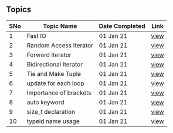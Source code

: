## Topics

SNo | Topic Name | Date Completed | Link |
----|------------|----------------|------|
1 | Fast IO | 01 Jan 21 | [view](fast_IO.cpp) | 
2 | Random Access Iterator | 01 Jan 21 | [view](random_access_iterator.cpp) |
3 | Forward Iterator | 01 Jan 21 | [view](forward_iterator.cpp) |
4 | Bidirectional Iterator | 01 Jan 21 | [view](bi_directional_iterator.cpp) |
5 | Tie and Make Tuple | 01 Jan 21 | [view](tie_make_tuple.cpp) |
6 | update for each loop | 01 Jan 21 | [view](for_each_update.cpp) |
7 | Importance of brackets | 01 Jan 21 | [view](power_of_2.cpp) |
8 | auto keyword | 01 Jan 21 | [view](auto_keyword.cpp) |
9 | size_t declaration | 01 Jan 21 | [view](size_t.cpp) |
10 | typeid name usage | 01 Jan 21 | [view](typeid_name.cpp) |